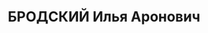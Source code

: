 ---
title: БРОДСКИЙ Илья Аронович
description: "1901 р., м. Кременчук Харківської обл., єврей, з службовців, освіта\
  \ вища, начальник відділу постачання тресту \"Руда\" Кривбасу. \n  27.10.1937 р.звинувачений\
  \ в участі в троцькістській терористичній організації, розстріляний 28.10.1937 р.\
  \ \n  Реабілітований 14.04.1959 р."
---